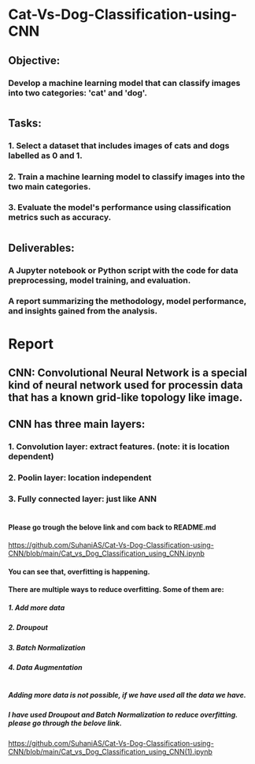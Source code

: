 # Cat-Vs-Dog-Classification-using-CNN

## Objective:
### Develop a machine learning model that can classify images into two categories: 'cat' and 'dog'.
#
## Tasks:
### 1. Select a dataset that includes images of cats and dogs labelled as 0 and 1.
### 2. Train a machine learning model to classify images into the two main categories.
### 3. Evaluate the model's performance using classification metrics such as accuracy.
#
## Deliverables:
### A Jupyter notebook or Python script with the code for data preprocessing, model training, and evaluation.
### A report summarizing the methodology, model performance, and insights gained from the analysis.
#
#
#
# Report
## CNN: Convolutional Neural Network is a special kind of neural network used for processin data that has a known grid-like topology like image.
## CNN has three main layers:
### 1. Convolution layer: extract features. (note: it is location dependent)
### 2. Poolin layer: location independent
### 3. Fully connected layer: just like ANN
#
#### Please go trough the belove link and com back to README.md
https://github.com/SuhaniAS/Cat-Vs-Dog-Classification-using-CNN/blob/main/Cat_vs_Dog_Classification_using_CNN.ipynb

#### You can see that, overfitting is happening.
#### There are multiple ways to reduce overfitting. Some of them are:
##### 1. Add more data
##### 2. Droupout
##### 3. Batch Normalization
##### 4. Data Augmentation
#
##### Adding more data is not possible, if we have used all the data we have.
##### I have used Droupout and Batch Normalization to reduce overfitting. please go through the belove link.
https://github.com/SuhaniAS/Cat-Vs-Dog-Classification-using-CNN/blob/main/Cat_vs_Dog_Classification_using_CNN(1).ipynb

